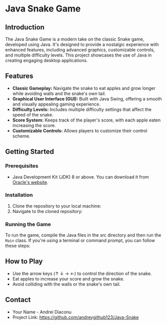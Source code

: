 # Java Snake Game

## Introduction
The Java Snake Game is a modern take on the classic Snake game, developed using Java. It's designed to provide a nostalgic experience with enhanced features, including advanced graphics, customizable controls, and multiple difficulty levels. This project showcases the use of Java in creating engaging desktop applications.

## Features
- **Classic Gameplay:** Navigate the snake to eat apples and grow longer while avoiding walls and the snake's own tail.
- **Graphical User Interface (GUI):** Built with Java Swing, offering a smooth and visually appealing gaming experience.
- **Difficulty Levels:** Includes multiple difficulty settings that affect the speed of the snake.
- **Score System:** Keeps track of the player's score, with each apple eaten increasing the score.
- **Customizable Controls:** Allows players to customize their control scheme.

## Getting Started

### Prerequisites
- Java Development Kit (JDK) 8 or above. You can download it from [Oracle's website](https://www.oracle.com/java/technologies/javase/javase-jdk8-downloads.html).

### Installation
1. Clone the repository to your local machine:
2. Navigate to the cloned repository:

### Running the Game
To run the game, compile the Java files in the src directory and then run the `Main` class. If you're using a terminal or command prompt, you can follow these steps:

## How to Play
- Use the arrow keys (↑ ↓ → ←) to control the direction of the snake.
- Eat apples to increase your score and grow the snake.
- Avoid colliding with the walls or the snake's own tail.

## Contact
- Your Name - Andrei Diaconu
- Project Link: https://github.com/andreygithub123/Java-Snake
